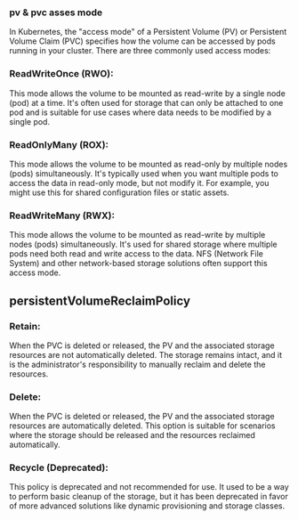 ### pv & pvc asses mode 

In Kubernetes, the "access mode" of a Persistent Volume (PV) or Persistent Volume Claim (PVC) specifies how the volume can be accessed by pods running in your cluster. There are three commonly used access modes:

### ReadWriteOnce (RWO):

This mode allows the volume to be mounted as read-write by a single node (pod) at a time. It's often used for storage that can only be attached to one pod and is suitable for use cases where data needs to be modified by a single pod.

### ReadOnlyMany (ROX):

This mode allows the volume to be mounted as read-only by multiple nodes (pods) simultaneously. It's typically used when you want multiple pods to access the data in read-only mode, but not modify it. For example, you might use this for shared configuration files or static assets.

### ReadWriteMany (RWX):

This mode allows the volume to be mounted as read-write by multiple nodes (pods) simultaneously. It's used for shared storage where multiple pods need both read and write access to the data. NFS (Network File System) and other network-based storage solutions often support this access mode.


## persistentVolumeReclaimPolicy

### Retain:

When the PVC is deleted or released, the PV and the associated storage resources are not automatically deleted. The storage remains intact, and it is the administrator's responsibility to manually reclaim and delete the resources.

### Delete:

When the PVC is deleted or released, the PV and the associated storage resources are automatically deleted. This option is suitable for scenarios where the storage should be released and the resources reclaimed automatically.

### Recycle (Deprecated):

This policy is deprecated and not recommended for use. It used to be a way to perform basic cleanup of the storage, but it has been deprecated in favor of more advanced solutions like dynamic provisioning and storage classes.

